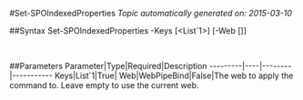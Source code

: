 #Set-SPOIndexedProperties
*Topic automatically generated on: 2015-03-10*


##Syntax
    Set-SPOIndexedProperties -Keys [<List`1>] [-Web [<WebPipeBind>]]

&nbsp;

##Parameters
Parameter|Type|Required|Description
---------|----|--------|-----------
Keys|List`1|True|
Web|WebPipeBind|False|The web to apply the command to. Leave empty to use the current web.
